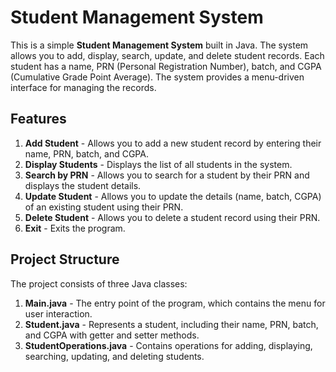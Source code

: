 # Student Management System

This is a simple **Student Management System** built in Java. The system allows you to add, display, search, update, and delete student records. Each student has a name, PRN (Personal Registration Number), batch, and CGPA (Cumulative Grade Point Average). The system provides a menu-driven interface for managing the records.

## Features

1. **Add Student** - Allows you to add a new student record by entering their name, PRN, batch, and CGPA.
2. **Display Students** - Displays the list of all students in the system.
3. **Search by PRN** - Allows you to search for a student by their PRN and displays the student details.
4. **Update Student** - Allows you to update the details (name, batch, CGPA) of an existing student using their PRN.
5. **Delete Student** - Allows you to delete a student record using their PRN.
6. **Exit** - Exits the program.

## Project Structure

The project consists of three Java classes:

1. **Main.java** - The entry point of the program, which contains the menu for user interaction.
2. **Student.java** - Represents a student, including their name, PRN, batch, and CGPA with getter and setter methods.
3. **StudentOperations.java** - Contains operations for adding, displaying, searching, updating, and deleting students.
